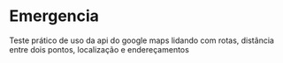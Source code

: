 # Emergencia
Teste prático de uso da api do google maps lidando com rotas, distância entre dois pontos, localização e endereçamentos
